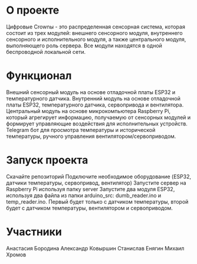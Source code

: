# О проекте
Цифровые Crownы - это распределенная сенсорная система, которая состоит из трех модулей: внешнего сенсорного модуля, внутреннего сенсорного и исполнительного модуля, а также центрального модуля, выполняющего роль сервера. Все модули находятся в одной беспроводной локальной сети.

# Функционал
Внешний сенсорный модуль на основе отладочной платы ESP32 и температурного датчика.
Внутренний модуль на основе отладочной платы ESP32, температурного датчика, сервопривода и вентилятора.
Центральный модуль на основе микрокомпьютера Raspberry Pi, который агрегирует информацию, получаемую от сенсорных модулей и формирует управляющие воздействия для исполнительных устройств.
Telegram бот для просмотра температуры и исторической температуры, ручного управления вентилятором/сервоприводом.

# Запуск проекта
Скачайте репозиторий
Подключите необходимое оборудование (ESP32, датчики температуры, сервопривод, вентилятор)
Запустите сервер на Raspberry Pi используя папку server
Запустите два модуля ESP32, используя два файла из папки arduino_src: dumb_reader.ino и temp_reader.ino. Первый будет только с датчиком температуры, второй будет с датчиком температуры, вентилятором и сервоприводом.

# Участники
Анастасия Бородина
Александр Ковыршин
Станислав Енягин
Михаил Хромов
